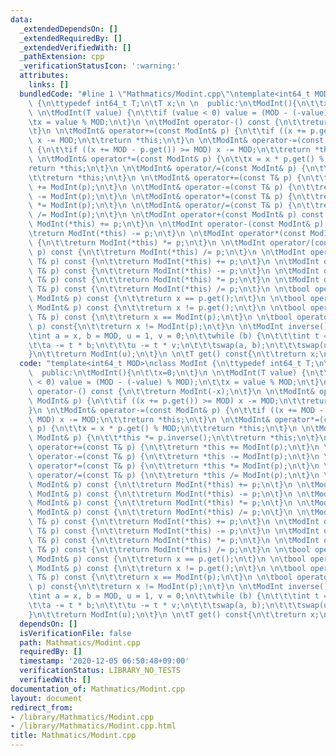 ```yaml
---
data:
  _extendedDependsOn: []
  _extendedRequiredBy: []
  _extendedVerifiedWith: []
  _pathExtension: cpp
  _verificationStatusIcon: ':warning:'
  attributes:
    links: []
  bundledCode: "#line 1 \"Mathmatics/Modint.cpp\"\ntemplate<int64_t MOD>\nclass ModInt\
    \ {\n\ttypedef int64_t T;\n\tT x;\n \n  public:\n\tModInt(){\n\t\tx=0;\n\t}\n\
    \ \n\tModInt(T value) {\n\t\tif (value < 0) value = (MOD - (-value) % MOD);\n\t\
    \tx = value % MOD;\n\t}\n \n\tModInt operator-() const {\n\t\treturn ModInt(-x);\n\
    \t}\n \n\tModInt& operator+=(const ModInt& p) {\n\t\tif ((x += p.get()) >= MOD)\
    \ x -= MOD;\n\t\treturn *this;\n\t}\n \n\tModInt& operator-=(const ModInt& p)\
    \ {\n\t\tif ((x += MOD - p.get()) >= MOD) x -= MOD;\n\t\treturn *this;\n\t}\n\
    \ \n\tModInt& operator*=(const ModInt& p) {\n\t\tx = x * p.get() % MOD;\n\t\t\
    return *this;\n\t}\n \n\tModInt& operator/=(const ModInt& p) {\n\t\t*this *= p.inverse();\n\
    \t\treturn *this;\n\t}\n \n\tModInt& operator+=(const T& p) {\n\t\treturn *this\
    \ += ModInt(p);\n\t}\n \n\tModInt& operator-=(const T& p) {\n\t\treturn *this\
    \ -= ModInt(p);\n\t}\n \n\tModInt& operator*=(const T& p) {\n\t\treturn *this\
    \ *= ModInt(p);\n\t}\n \n\tModInt& operator/=(const T& p) {\n\t\treturn *this\
    \ /= ModInt(p);\n\t}\n \n\tModInt operator+(const ModInt& p) const {\n\t\treturn\
    \ ModInt(*this) += p;\n\t}\n \n\tModInt operator-(const ModInt& p) const {\n\t\
    \treturn ModInt(*this) -= p;\n\t}\n \n\tModInt operator*(const ModInt& p) const\
    \ {\n\t\treturn ModInt(*this) *= p;\n\t}\n \n\tModInt operator/(const ModInt&\
    \ p) const {\n\t\treturn ModInt(*this) /= p;\n\t}\n \n\tModInt operator+(const\
    \ T& p) const {\n\t\treturn ModInt(*this) += p;\n\t}\n \n\tModInt operator-(const\
    \ T& p) const {\n\t\treturn ModInt(*this) -= p;\n\t}\n \n\tModInt operator*(const\
    \ T& p) const {\n\t\treturn ModInt(*this) *= p;\n\t}\n \n\tModInt operator/(const\
    \ T& p) const {\n\t\treturn ModInt(*this) /= p;\n\t}\n \n\tbool operator==(const\
    \ ModInt& p) const {\n\t\treturn x == p.get();\n\t}\n \n\tbool operator!=(const\
    \ ModInt& p) const {\n\t\treturn x != p.get();\n\t}\n \n\tbool operator==(const\
    \ T& p) const {\n\t\treturn x == ModInt(p);\n\t}\n \n\tbool operator!=(const T&\
    \ p) const{\n\t\treturn x != ModInt(p);\n\t}\n \n\tModInt inverse() const {\n\t\
    \tint a = x, b = MOD, u = 1, v = 0;\n\t\twhile (b) {\n\t\t\tint t = a / b;\n\t\
    \t\ta -= t * b;\n\t\t\tu -= t * v;\n\t\t\tswap(a, b);\n\t\t\tswap(u, v);\n\t\t\
    }\n\t\treturn ModInt(u);\n\t}\n \n\tT get() const{\n\t\treturn x;\n\t}\n \n"
  code: "template<int64_t MOD>\nclass ModInt {\n\ttypedef int64_t T;\n\tT x;\n \n\
    \  public:\n\tModInt(){\n\t\tx=0;\n\t}\n \n\tModInt(T value) {\n\t\tif (value\
    \ < 0) value = (MOD - (-value) % MOD);\n\t\tx = value % MOD;\n\t}\n \n\tModInt\
    \ operator-() const {\n\t\treturn ModInt(-x);\n\t}\n \n\tModInt& operator+=(const\
    \ ModInt& p) {\n\t\tif ((x += p.get()) >= MOD) x -= MOD;\n\t\treturn *this;\n\t\
    }\n \n\tModInt& operator-=(const ModInt& p) {\n\t\tif ((x += MOD - p.get()) >=\
    \ MOD) x -= MOD;\n\t\treturn *this;\n\t}\n \n\tModInt& operator*=(const ModInt&\
    \ p) {\n\t\tx = x * p.get() % MOD;\n\t\treturn *this;\n\t}\n \n\tModInt& operator/=(const\
    \ ModInt& p) {\n\t\t*this *= p.inverse();\n\t\treturn *this;\n\t}\n \n\tModInt&\
    \ operator+=(const T& p) {\n\t\treturn *this += ModInt(p);\n\t}\n \n\tModInt&\
    \ operator-=(const T& p) {\n\t\treturn *this -= ModInt(p);\n\t}\n \n\tModInt&\
    \ operator*=(const T& p) {\n\t\treturn *this *= ModInt(p);\n\t}\n \n\tModInt&\
    \ operator/=(const T& p) {\n\t\treturn *this /= ModInt(p);\n\t}\n \n\tModInt operator+(const\
    \ ModInt& p) const {\n\t\treturn ModInt(*this) += p;\n\t}\n \n\tModInt operator-(const\
    \ ModInt& p) const {\n\t\treturn ModInt(*this) -= p;\n\t}\n \n\tModInt operator*(const\
    \ ModInt& p) const {\n\t\treturn ModInt(*this) *= p;\n\t}\n \n\tModInt operator/(const\
    \ ModInt& p) const {\n\t\treturn ModInt(*this) /= p;\n\t}\n \n\tModInt operator+(const\
    \ T& p) const {\n\t\treturn ModInt(*this) += p;\n\t}\n \n\tModInt operator-(const\
    \ T& p) const {\n\t\treturn ModInt(*this) -= p;\n\t}\n \n\tModInt operator*(const\
    \ T& p) const {\n\t\treturn ModInt(*this) *= p;\n\t}\n \n\tModInt operator/(const\
    \ T& p) const {\n\t\treturn ModInt(*this) /= p;\n\t}\n \n\tbool operator==(const\
    \ ModInt& p) const {\n\t\treturn x == p.get();\n\t}\n \n\tbool operator!=(const\
    \ ModInt& p) const {\n\t\treturn x != p.get();\n\t}\n \n\tbool operator==(const\
    \ T& p) const {\n\t\treturn x == ModInt(p);\n\t}\n \n\tbool operator!=(const T&\
    \ p) const{\n\t\treturn x != ModInt(p);\n\t}\n \n\tModInt inverse() const {\n\t\
    \tint a = x, b = MOD, u = 1, v = 0;\n\t\twhile (b) {\n\t\t\tint t = a / b;\n\t\
    \t\ta -= t * b;\n\t\t\tu -= t * v;\n\t\t\tswap(a, b);\n\t\t\tswap(u, v);\n\t\t\
    }\n\t\treturn ModInt(u);\n\t}\n \n\tT get() const{\n\t\treturn x;\n\t}\n "
  dependsOn: []
  isVerificationFile: false
  path: Mathmatics/Modint.cpp
  requiredBy: []
  timestamp: '2020-12-05 06:50:48+09:00'
  verificationStatus: LIBRARY_NO_TESTS
  verifiedWith: []
documentation_of: Mathmatics/Modint.cpp
layout: document
redirect_from:
- /library/Mathmatics/Modint.cpp
- /library/Mathmatics/Modint.cpp.html
title: Mathmatics/Modint.cpp
---
```

